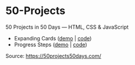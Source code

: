 # 50-Projects
50 Projects in 50 Days — HTML, CSS &amp; JavaScript

* Expanding Cards ([demo](https://zlobnikov.github.io/50-Projects/expanding-cards/) | [code](https://github.com/zlobnikov/50-Projects/tree/gh-pages/expanding-cards))  
* Progress Steps ([demo](https://zlobnikov.github.io/50-Projects/progress-steps/) | [code](https://github.com/zlobnikov/50-Projects/tree/gh-pages/progress-steps))  

Source: https://50projects50days.com/
